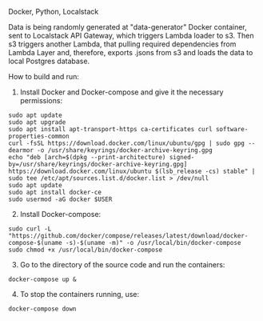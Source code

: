 Docker, Python, Localstack

Data is being randomly generated at "data-generator" Docker container, sent to Localstack API Gateway, which triggers Lambda loader to s3. Then s3 triggers another Lambda, that pulling required dependencies from Lambda Layer and, therefore, exports .jsons from s3 and loads the data to local Postgres database. 


How to build and run: 

1. Install Docker and Docker-compose and give it the necessary permissions:

```
sudo apt update
sudo apt upgrade
sudo apt install apt-transport-https ca-certificates curl software-properties-common
curl -fsSL https://download.docker.com/linux/ubuntu/gpg | sudo gpg --dearmor -o /usr/share/keyrings/docker-archive-keyring.gpg
echo "deb [arch=$(dpkg --print-architecture) signed-by=/usr/share/keyrings/docker-archive-keyring.gpg] https://download.docker.com/linux/ubuntu $(lsb_release -cs) stable" | sudo tee /etc/apt/sources.list.d/docker.list > /dev/null
sudo apt update
sudo apt install docker-ce
sudo usermod -aG docker $USER
```

2. Install Docker-compose:

```
sudo curl -L "https://github.com/docker/compose/releases/latest/download/docker-compose-$(uname -s)-$(uname -m)" -o /usr/local/bin/docker-compose
sudo chmod +x /usr/local/bin/docker-compose
```

3. Go to the directory of the source code and run the containers:

```
docker-compose up &
```

4. To stop the containers running, use:

```
docker-compose down
```
